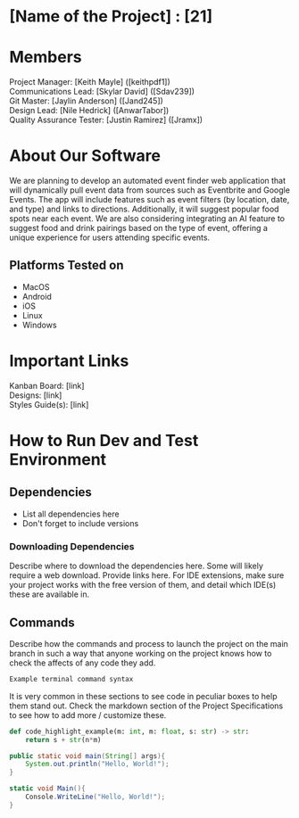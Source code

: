 # [Name of the Project] : [21]
# Members
Project Manager: [Keith Mayle] ([keithpdf1])\
Communications Lead: [Skylar David] ([Sdav239])\
Git Master: [Jaylin Anderson] ([Jand245])\
Design Lead: [Nile Hedrick] ([AnwarTabor])\
Quality Assurance Tester: [Justin Ramirez] ([Jramx])

# About Our Software

We are planning to develop an automated event finder web application that will dynamically pull event data from sources such as Eventbrite and Google Events. The app will include features such as event filters (by location, date, and type) and links to directions. Additionally, it will suggest popular food spots near each event.
We are also considering integrating an AI feature to suggest food and drink pairings based on the type of event, offering a unique experience for users attending specific events.

## Platforms Tested on
- MacOS
- Android
- iOS
- Linux
- Windows
# Important Links
Kanban Board: [link]\
Designs: [link]\
Styles Guide(s): [link]

# How to Run Dev and Test Environment

## Dependencies
- List all dependencies here
- Don't forget to include versions
### Downloading Dependencies
Describe where to download the dependencies here. Some will likely require a web download. Provide links here. For IDE extensions, make sure your project works with the free version of them, and detail which IDE(s) these are available in. 

## Commands
Describe how the commands and process to launch the project on the main branch in such a way that anyone working on the project knows how to check the affects of any code they add.

```sh
Example terminal command syntax
```

It is very common in these sections to see code in peculiar boxes to help them stand out. Check the markdown section of the Project Specifications to see how to add more / customize these.

```python
def code_highlight_example(m: int, m: float, s: str) -> str:
	return s + str(n*m)
```

```java
public static void main(String[] args){
	System.out.println("Hello, World!");
}
```

```c#
static void Main(){
	Console.WriteLine("Hello, World!");
}
```
